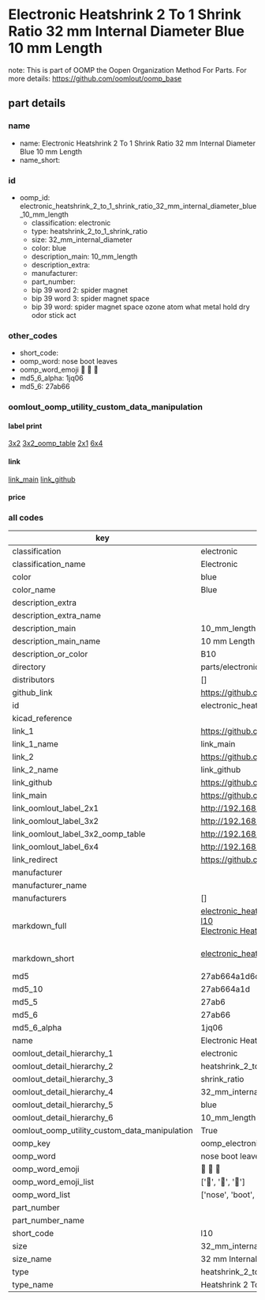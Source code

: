 # Electronic Heatshrink 2 To 1 Shrink Ratio 32 mm Internal Diameter Blue 10 mm Length  

note: This is part of OOMP the Oopen Organization Method For Parts. For more details: https://github.com/oomlout/oomp_base

##  part details
  







### name
* name: Electronic Heatshrink 2 To 1 Shrink Ratio 32 mm Internal Diameter Blue 10 mm Length
* name_short: 
### id
* oomp_id: electronic_heatshrink_2_to_1_shrink_ratio_32_mm_internal_diameter_blue_10_mm_length
  * classification: electronic
  * type: heatshrink_2_to_1_shrink_ratio
  * size: 32_mm_internal_diameter
  * color: blue
  * description_main: 10_mm_length
  * description_extra: 
  * manufacturer: 
  * part_number: 
  * bip 39 word 2: spider magnet
  * bip 39 word 3: spider magnet space
  * bip 39 word: spider magnet space ozone atom what metal hold dry odor stick act

### other_codes
* short_code: 
* oomp_word: nose boot leaves
* oomp_word_emoji :nose: :boot: :leaves:
* md5_6_alpha: 1jq06
* md5_6: 27ab66






### oomlout_oomp_utility_custom_data_manipulation
#### label print
[3x2](http://192.168.1.245:1112/?label=oomp%201jq06)
[3x2_oomp_table](http://192.168.1.108:1112/?label=oomp%201jq06)
[2x1](http://192.168.1.242:1112/?label=oomp%201jq06)
[6x4](http://192.168.1.55:1112/?label=oomp%201jq06)    

#### link

[link_main](https://github.com/oomlout/oomlout_oomp_version_1_messy/tree/main/parts/electronic_heatshrink_2_to_1_shrink_ratio_32_mm_internal_diameter_blue_10_mm_length) [link_github](https://github.com/oomlout/oomlout_oomp_version_1_messy/tree/main/parts/electronic_heatshrink_2_to_1_shrink_ratio_32_mm_internal_diameter_blue_10_mm_length)                             

#### price







### all codes 
| key | value |  
| --- | --- |  
| classification | electronic |  
| classification_name | Electronic |  
| color | blue |  
| color_name | Blue |  
| description_extra |  |  
| description_extra_name |  |  
| description_main | 10_mm_length |  
| description_main_name | 10 mm Length |  
| description_or_color | B10 |  
| directory | parts/electronic_heatshrink_2_to_1_shrink_ratio_32_mm_internal_diameter_blue_10_mm_length |  
| distributors | [] |  
| github_link | https://github.com/oomlout/oomlout_oomp_part_src/tree/main/parts/electronic_heatshrink_2_to_1_shrink_ratio_32_mm_internal_diameter_blue_10_mm_length |  
| id | electronic_heatshrink_2_to_1_shrink_ratio_32_mm_internal_diameter_blue_10_mm_length |  
| kicad_reference |  |  
| link_1 | https://github.com/oomlout/oomlout_oomp_version_1_messy/tree/main/parts/electronic_heatshrink_2_to_1_shrink_ratio_32_mm_internal_diameter_blue_10_mm_length |  
| link_1_name | link_main |  
| link_2 | https://github.com/oomlout/oomlout_oomp_version_1_messy/tree/main/parts/electronic_heatshrink_2_to_1_shrink_ratio_32_mm_internal_diameter_blue_10_mm_length |  
| link_2_name | link_github |  
| link_github | https://github.com/oomlout/oomlout_oomp_version_1_messy/tree/main/parts/electronic_heatshrink_2_to_1_shrink_ratio_32_mm_internal_diameter_blue_10_mm_length |  
| link_main | https://github.com/oomlout/oomlout_oomp_version_1_messy/tree/main/parts/electronic_heatshrink_2_to_1_shrink_ratio_32_mm_internal_diameter_blue_10_mm_length |  
| link_oomlout_label_2x1 | http://192.168.1.242:1112/?label=oomp%201jq06 |  
| link_oomlout_label_3x2 | http://192.168.1.245:1112/?label=oomp%201jq06 |  
| link_oomlout_label_3x2_oomp_table | http://192.168.1.108:1112/?label=oomp%201jq06 |  
| link_oomlout_label_6x4 | http://192.168.1.55:1112/?label=oomp%201jq06 |  
| link_redirect | https://github.com/oomlout/oomlout_oomp_version_1_messy/tree/main/parts/electronic_heatshrink_2_to_1_shrink_ratio_32_mm_internal_diameter_blue_10_mm_length |  
| manufacturer |  |  
| manufacturer_name |  |  
| manufacturers | [] |  
| markdown_full | [electronic_heatshrink_2_to_1_shrink_ratio_32_mm_internal_diameter_blue_10_mm_length](none)<br>[l10](none)<br>[Electronic Heatshrink 2 To 1 Shrink Ratio 32 Mm Internal Diameter Blue 10 Mm Length](none)<br><br> |  
| markdown_short | [electronic_heatshrink_2_to_1_shrink_ratio_32_mm_internal_diameter_blue_10_mm_length](none)<br><br> |  
| md5 | 27ab664a1d6c9183e70729e9a0a17e8d |  
| md5_10 | 27ab664a1d |  
| md5_5 | 27ab6 |  
| md5_6 | 27ab66 |  
| md5_6_alpha | 1jq06 |  
| name | Electronic Heatshrink 2 To 1 Shrink Ratio 32 mm Internal Diameter Blue 10 mm Length |  
| oomlout_detail_hierarchy_1 | electronic |  
| oomlout_detail_hierarchy_2 | heatshrink_2_to_1 |  
| oomlout_detail_hierarchy_3 | shrink_ratio |  
| oomlout_detail_hierarchy_4 | 32_mm_internal_diameter |  
| oomlout_detail_hierarchy_5 | blue |  
| oomlout_detail_hierarchy_6 | 10_mm_length |  
| oomlout_oomp_utility_custom_data_manipulation | True |  
| oomp_key | oomp_electronic_heatshrink_2_to_1_shrink_ratio_32_mm_internal_diameter_blue_10_mm_length |  
| oomp_word | nose boot leaves |  
| oomp_word_emoji | :nose: :boot: :leaves: |  
| oomp_word_emoji_list | [':nose:', ':boot:', ':leaves:'] |  
| oomp_word_list | ['nose', 'boot', 'leaves'] |  
| part_number |  |  
| part_number_name |  |  
| short_code | l10 |  
| size | 32_mm_internal_diameter |  
| size_name | 32 mm Internal Diameter |  
| type | heatshrink_2_to_1_shrink_ratio |  
| type_name | Heatshrink 2 To 1 Shrink Ratio |  
